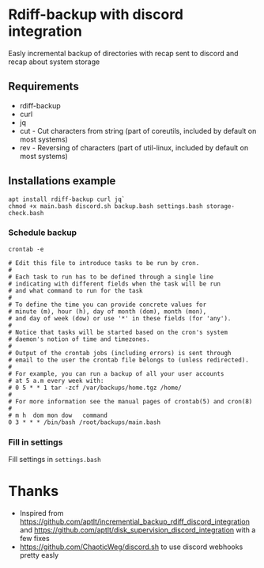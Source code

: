 # Rdiff-backup with discord integration

Easly incremental backup of directories with recap sent to discord and recap about system storage

## Requirements
* rdiff-backup
* curl
* jq
* cut - Cut characters from string (part of coreutils, included by default on most systems)
* rev - Reversing of characters (part of util-linux, included by default on most systems)

## Installations example
```
apt install rdiff-backup curl jq`
chmod +x main.bash discord.sh backup.bash settings.bash storage-check.bash
```

### Schedule backup
```
crontab -e
```

```
# Edit this file to introduce tasks to be run by cron.
#
# Each task to run has to be defined through a single line
# indicating with different fields when the task will be run
# and what command to run for the task
#
# To define the time you can provide concrete values for
# minute (m), hour (h), day of month (dom), month (mon),
# and day of week (dow) or use '*' in these fields (for 'any').
#
# Notice that tasks will be started based on the cron's system
# daemon's notion of time and timezones.
#
# Output of the crontab jobs (including errors) is sent through
# email to the user the crontab file belongs to (unless redirected).
#
# For example, you can run a backup of all your user accounts
# at 5 a.m every week with:
# 0 5 * * 1 tar -zcf /var/backups/home.tgz /home/
#
# For more information see the manual pages of crontab(5) and cron(8)
#
# m h  dom mon dow   command
0 3 * * * /bin/bash /root/backups/main.bash
```

### Fill in settings
Fill settings in `settings.bash`

# Thanks
* Inspired from https://github.com/aptlt/incremential_backup_rdiff_discord_integration and https://github.com/aptlt/disk_supervision_discord_integration with a few fixes
* https://github.com/ChaoticWeg/discord.sh to use discord webhooks pretty easly
